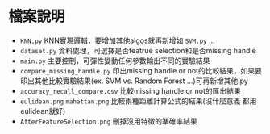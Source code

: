 # 檔案說明
- `KNN.py` KNN實現邏輯，要增加其他algos就再新增如 `SVM.py` ...
- `dataset.py` 資料處理，可選擇是否featrue selection和是否missing handle
- `main.py` 主要控制，可彈性變動任何參數輸出不同的實驗結果
- `compare_missing_handle.py` 印出missing handle or not的比較結果，如果要印出其他比較實驗結果(ex. SVM vs. Random Forest ...)可再新增其他.py
- `accuracy_recall_compare.csv` 比較missing handle or not的匯出結果
- `eulidean.png` `mahattan.png` 比較兩種距離計算公式的結果(沒什麼意義 都用eulidean就好)
- `AfterFeatureSelection.png` 刪掉沒用特徵的準確率結果

